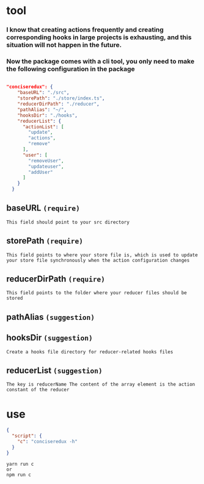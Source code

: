 # tool

### I know that creating actions frequently and creating corresponding hooks in large projects is exhausting, and this situation will not happen in the future.

### Now the package comes with a cli tool, you only need to make the following configuration in the package

```json

"conciseredux": {
    "baseURL": "./src",
    "storePath": "./store/index.ts",
    "reducerDirPath": "./reducer",
    "pathAlias": "~/",
    "hooksDir": "./hooks",
    "reducerList": {
      "actionList": [
        "update",
        "actions",
        "remove"
      ],
      "user": [
        "removeUser",
        "updateuser",
        "addUser"
      ]
    }
  }
```

## baseURL `(require)`

```
This field should point to your src directory
```

## storePath `(require)`

```
This field points to where your store file is, which is used to update your store file synchronously when the action configuration changes
```

## reducerDirPath `(require)`

```
This field points to the folder where your reducer files should be stored
```

## pathAlias `(suggestion)`

## hooksDir `(suggestion)`

```
Create a hooks file directory for reducer-related hooks files
```

## reducerList `(suggestion)`

```
The key is reducerName The content of the array element is the action constant of the reducer
```

# use

```json
{
  "script": {
    "c": "conciseredux -h"
  }
}
```

```shell
yarn run c
or
npm run c
```
